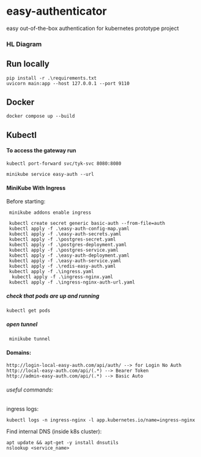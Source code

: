 # easy-authenticator
easy out-of-the-box authentication for kubernetes prototype project

### HL Diagram


## Run locally
```
pip install -r .\requirements.txt  
uvicorn main:app --host 127.0.0.1 --port 9110
```

## Docker
```
docker compose up --build
```


## Kubectl
#### To access the gateway run
```
kubectl port-forward svc/tyk-svc 8080:8080

minikube service easy-auth --url
```


#### MiniKube With Ingress

Before starting:
```commandline
 minikube addons enable ingress
```

```commandline
 kubectl create secret generic basic-auth --from-file=auth
 kubectl apply -f .\easy-auth-config-map.yaml
 kubectl apply -f .\easy-auth-secrets.yaml
 kubectl apply -f .\postgres-secret.yaml
 kubectl apply -f .\postgres-deployment.yaml
 kubectl apply -f .\postgres-service.yaml
 kubectl apply -f .\easy-auth-deployment.yaml
 kubectl apply -f .\easy-auth-service.yaml
 kubectl apply -f .\redis-easy-auth.yaml
 kubectl apply -f .\ingress.yaml
  kubectl apply -f .\ingress-nginx.yaml
 kubectl apply -f .\ingress-nginx-auth-url.yaml
```

##### check that pods are up and running
```commandline
kubectl get pods
```

##### open tunnel
```commandline
 minikube tunnel
```

#### Domains:
```text
http://login-local-easy-auth.com/api/auth/ --> for Login No Auth
http://local-easy-auth.com/api/(.*) --> Bearer Token
http://admin-easy-auth.com/api/(.*) --> Basic Auto
```

###### useful commands:

ingress logs:
```commandline
kubectl logs -n ingress-nginx -l app.kubernetes.io/name=ingress-nginx
```

Find internal DNS (inside k8s cluster):
```commandline
apt update && apt-get -y install dnsutils
nslookup <service_name>
```